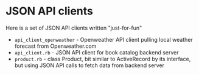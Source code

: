 # JSON API clients
Here is a set of JSON API clients written "just-for-fun"
- `api_client_openweather` - Openweather API client pulling local weather forecast from Openweather.com
- `api_client.rb` - JSON API client for book catalog backend server
- `product.rb` - class Product, bit similar to ActiveRecord by its interface, but using JSON API calls to fetch data from backend server
